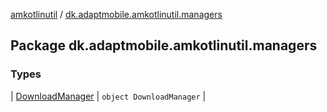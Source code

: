 [amkotlinutil](../index.md) / [dk.adaptmobile.amkotlinutil.managers](index.md)

## Package dk.adaptmobile.amkotlinutil.managers

### Types

| [DownloadManager](-download-manager/index.md) | `object DownloadManager` |

